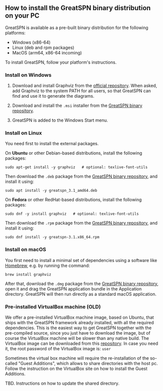 
## How to install the GreatSPN binary distribution on your PC

GreatSPN is available as a pre-built binary distribution for the following platforms:

 * Windows (x86-64)
 * Linux (deb and rpm packages)
 * MacOS (arm64, x86-64 incoming)

To install GreatSPN, follow your platform's instructions.

### Install on Windows

1. Download and install Graphviz from the [official repository](https://graphviz.org/download/).
   When asked, add Graphviz to the system PATH for all users, so that GreatSPN can find and use it to generate the diagrams.

2. Download and install the `.msi` installer from the [GreatSPN binary repository](https://datacloud.di.unito.it/index.php/s/E3kzX9ntCTnpRNi).

3. GreatSPN is added to the Windows Start menu.


### Install on Linux

You need first to install the external packages.

On **Ubuntu** or other Debian-based distributions, install the following packages:
```
sudo apt-get install -y graphviz   # optional: texlive-font-utils
```
Then download the `.deb` package from the [GreatSPN binary repository](https://datacloud.di.unito.it/index.php/s/E3kzX9ntCTnpRNi), and install it using:
```
sudo apt install -y greatspn_3.1_amd64.deb
```

On **Fedora** or other RedHat-based distributions, install the following packages:
```
sudo dnf -y install graphviz   # optional: texlive-font-utils
```
Then download the `.rpm` package from the [GreatSPN binary repository](https://datacloud.di.unito.it/index.php/s/E3kzX9ntCTnpRNi), and install it using:
```
sudo dnf install -y greatspn-3.1.x86_64.rpm
```

### Install on macOS

You first need to install a minimal set of dependencies using a software like [Homebrew](https://brew.sh/), e.g. by running the command:
```
brew install graphviz 
```
After that, download the `.dmg` package from the [GreatSPN binary repository](https://datacloud.di.unito.it/index.php/s/E3kzX9ntCTnpRNi), open it and drag the GreatSPN application bundle in the Application directory.
GreatSPN will then run directly as a standard macOS application.



### Pre-installed VirtualBox machine (OLD)

We offer a pre-installed VirtualBox machine image, based on Ubuntu, that ships with
the GreatSPN framework already installed, with all the required dependencies.
This is the easiest way to get GreatSPN together with the pre-compiled source, since you just have to download the image, but of course the VirtualBox machine will be slower than any native build.
The VirtualBox image can be downloaded from this [repository](http://www.di.unito.it/~greatspn/VBox/).
In case you need it, the root password of the VirtualBox image is: `user`

Sometimes the virtual box machine will require the re-installation of
the so-called "Guest Additions", which allows to share directories with the host pc.
Follow the instruction on the VirtualBox site on how to install the Guest Additions.

TBD. Instructions on how to update the shared directory.

